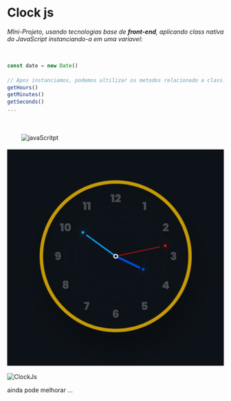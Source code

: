 Clock js
=

_MIni-Projeto, usando tecnologias base de ***front-end***, aplicando class nativa do JavaScript instanciando-a em uma variavel_:

<br> 


```js
const date = new Date()

// Apos instanciamos, podemos ultilizar os metodos relacionado a class.
getHours()
getMinutes()
getSeconds() 
...
```

<br>

<img src="https://cdn.jsdelivr.net/gh/devicons/devicon/icons/html5/html5-plain-wordmark.svg" alt="" width="30" reight="30" style="padding: 5px"> <img src="https://cdn.jsdelivr.net/gh/devicons/devicon/icons/css3/css3-plain-wordmark.svg" alt="" width="30" reight="30" style="padding: 5px">
<img src="https://cdn.jsdelivr.net/gh/devicons/devicon/icons/javascript/javascript-plain.svg" alt="javaScritpt" width="30" reight="30" style="padding: 5px">


<img src='assets/clock.svg'>


![ClockJs](https://otleda.github.io/ClockJs/)

ainda pode melhorar ...